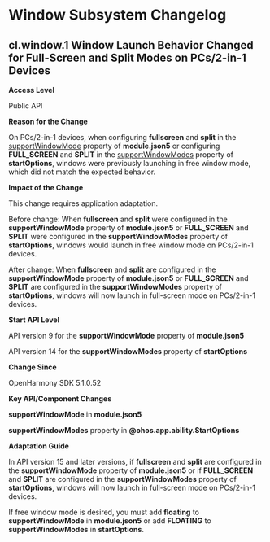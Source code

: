 # Window Subsystem Changelog

## cl.window.1 Window Launch Behavior Changed for Full-Screen and Split Modes on PCs/2-in-1 Devices

**Access Level**

Public API

**Reason for the Change**

On PCs/2-in-1 devices, when configuring **fullscreen** and **split** in the [supportWindowMode](../../../application-dev/quick-start/module-configuration-file.md#abilities) property of **module.json5** or configuring **FULL_SCREEN** and **SPLIT** in the [supportWindowModes](../../../application-dev/reference/apis-ability-kit/js-apis-app-ability-startOptions.md) property of **startOptions**, windows were previously launching in free window mode, which did not match the expected behavior.

**Impact of the Change**

This change requires application adaptation.

Before change: When **fullscreen** and **split** were configured in the **supportWindowMode** property of **module.json5** or **FULL_SCREEN** and **SPLIT** were configured in the **supportWindowModes** property of **startOptions**, windows would launch in free window mode on PCs/2-in-1 devices.

After change: When **fullscreen** and **split** are configured in the **supportWindowMode** property of **module.json5** or **FULL_SCREEN** and **SPLIT** are configured in the **supportWindowModes** property of **startOptions**, windows will now launch in full-screen mode on PCs/2-in-1 devices.

**Start API Level**

API version 9 for the **supportWindowMode** property of **module.json5**

API version 14 for the **supportWindowModes** property of **startOptions**

**Change Since**

OpenHarmony SDK 5.1.0.52

**Key API/Component Changes**

**supportWindowMode** in **module.json5**

**supportWindowModes** property in **@ohos.app.ability.StartOptions**

**Adaptation Guide**

In API version 15 and later versions, if **fullscreen** and **split** are configured in the **supportWindowMode** property of **module.json5** or if **FULL_SCREEN** and **SPLIT** are configured in the **supportWindowModes** property of **startOptions**, windows will now launch in full-screen mode on PCs/2-in-1 devices.

If free window mode is desired, you must add **floating** to **supportWindowMode** in **module.json5** or add **FLOATING** to **supportWindowModes** in **startOptions**.
